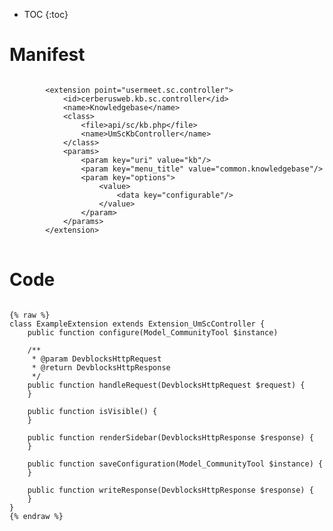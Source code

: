 * TOC
{:toc}

# Manifest

<pre>
<code class="language-xml">
		&lt;extension point=&quot;usermeet.sc.controller&quot;&gt;
			&lt;id&gt;cerberusweb.kb.sc.controller&lt;/id&gt;
			&lt;name&gt;Knowledgebase&lt;/name&gt;
			&lt;class&gt;
				&lt;file&gt;api/sc/kb.php&lt;/file&gt;
				&lt;name&gt;UmScKbController&lt;/name&gt;
			&lt;/class&gt;
			&lt;params&gt;
				&lt;param key=&quot;uri&quot; value=&quot;kb&quot;/&gt;
				&lt;param key=&quot;menu_title&quot; value=&quot;common.knowledgebase&quot;/&gt;
				&lt;param key=&quot;options&quot;&gt;
					&lt;value&gt;
						&lt;data key=&quot;configurable&quot;/&gt;
					&lt;/value&gt;
				&lt;/param&gt;
			&lt;/params&gt;
		&lt;/extension&gt;
</code>
</pre>

# Code

<pre>
<code class="language-php">
{% raw %}
class ExampleExtension extends Extension_UmScController {
	public function configure(Model_CommunityTool $instance)

	/**
	 * @param DevblocksHttpRequest
	 * @return DevblocksHttpResponse
	 */
	public function handleRequest(DevblocksHttpRequest $request) {
	}

	public function isVisible() {
	}

	public function renderSidebar(DevblocksHttpResponse $response) {
	}

	public function saveConfiguration(Model_CommunityTool $instance) {
	}

	public function writeResponse(DevblocksHttpResponse $response) {
	}
}
{% endraw %}
</code>
</pre>

